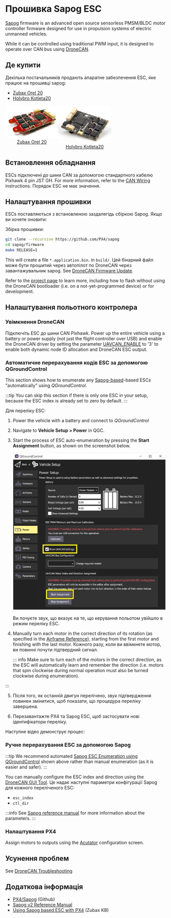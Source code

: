 # Прошивка Sapog ESC

[Sapog](https://github.com/PX4/sapog#px4-sapog) firmware is an advanced open source sensorless PMSM/BLDC motor controller firmware designed for use in propulsion systems of electric unmanned vehicles.

While it can be controlled using traditional PWM input, it is designed to operate over CAN bus using [DroneCAN](index.md).

## Де купити

Декілька постачальників продають апаратне забезпечення ESC, яке працює на прошивці sapog:

- [Zubax Orel 20](https://zubax.com/products/orel_20)
- [Holybro Kotleta20](https://holybro.com/products/kotleta20)

<style>
#image_container {
  height: 100%;
  width: 100%;
  display: flex;
}
.image_column {
  width: 33%;
  text-align: center;
}

</style>

<div id="image_container">
  <div class="image_column">
  <img src="../../assets/peripherals/esc_uavcan_zubax_orel20/orel20_top.jpg" alt="Orel20 - Top"/>
  <br><a href="https://zubax.com/products/orel_20">Zubax Orel 20</a>
  </div>
  <div class="image_column">
    <img src="../../assets/peripherals/esc_uavcan_holybro_kotleta20/kotleta20_top.jpg" alt="Holybro Kotleta20 top" />
    <br><a href="https://holybro.com/products/kotleta20">Holybro Kotleta20</a>
  </div>
</div>

## Встановлення обладнання

ESCs підключені до шини CAN за допомогою стандартного кабелю Pixhawk 4 pin JST GH.
For more information, refer to the [CAN Wiring](../can/index.md#wiring) instructions.
Порядок ESC не має значення.

## Налаштування прошивки

ESCs поставляються з встановленою заздалегідь ​​сбіркою Sapog. Якщо ви хочете оновити:

Збірка прошивки:

```sh
git clone --recursive https://github.com/PX4/sapog
cd sapog/firmware
make RELEASE=1
```

This will create a file `*.application.bin`. in `build/`.
Цей бінарний файл може бути прошитий через автопілот по DroneCAN через завантажувальник sapog.
See [DroneCAN Firmware Update](index.md#firmware-update).

Refer to the [project page](https://github.com/PX4/sapog) to learn more, including how to flash without using the DroneCAN bootloader (i.e. on a not-yet-programmed device) or for development.

## Налаштування польотного контролера

### Увімкнення DroneCAN

Підключіть ESC до шини CAN Pixhawk. Power up the entire vehicle using a battery or power supply (not just the flight controller over USB) and enable the DroneCAN driver by setting the parameter [UAVCAN_ENABLE](../advanced_config/parameter_reference.md#UAVCAN_ENABLE) to '3' to enable both dynamic node ID allocation and DroneCAN ESC output.

### Автоматичне перерахування кодів ESC за допомогою QGroundControl

This section shows how to enumerate any [Sapog-based](https://github.com/PX4/sapog#px4-sapog)-based ESCs "automatically" using _QGroundControl_.

:::tip
You can skip this section if there is only one ESC in your setup, because the ESC index is already set to zero by default.
:::

Для переліку ESC:

1. Power the vehicle with a battery and connect to _QGroundControl_

2. Navigate to **Vehicle Setup > Power** in QGC.

3. Start the process of ESC auto-enumeration by pressing the **Start Assignment** button, as shown on the screenshot below.

   ![QGC - DroneCAN ESC auto-enumeration](../../assets/peripherals/esc_qgc/qgc_uavcan_settings.jpg)

   Ви почуєте звук, що вказує на те, що керування польотом увійшло в режим переліку ESC.

4. Manually turn each motor in the correct direction of its rotation (as specified in the [Airframe Reference](../airframes/airframe_reference.md)), starting from the first motor and finishing with the last motor.
   Кожного разу, коли ви ввімкнете мотор, ви повинні почути підтвердний сигнал.

   ::: info
   Make sure to turn each of the motors in the correct direction, as the ESC will automatically learn and remember the direction (i.e. motors that spin clockwise during normal operation must also be turned clockwise during enumeration).

:::

5. Після того, як останній двигун перелічено, звук підтвердження повинен змінитися, щоб показати, що процедура переліку завершена.

6. Перезавантажте PX4 та Sapog ESC, щоб застосувати нові ідентифікатори переліку.

Наступне відео демонструє процес:

<lite-youtube videoid="4nSa8tvpbgQ" title="Zubax Orel 20 with PX4 Flight Stack - Auto-enumeration"/>

### Ручне перерахування ESC за допомогою Sapog

:::tip
We recommend automated [Sapog ESC Enumeration using QGroundControl](#automatic-esc-enumeration-using-qgroundcontrol) shown above rather than manual enumeration (as it is easier and safer).
:::

You can manually configure the ESC index and direction using the [DroneCAN GUI Tool](https://dronecan.github.io/GUI_Tool/Overview/).
Це надає наступні параметри конфігурації Sapog для кожного переліченого ESC:

- `esc_index`
- `ctl_dir`

:::info
See [Sapog reference manual](https://files.zubax.com/products/io.px4.sapog/Sapog_v2_Reference_Manual.pdf) for more information about the parameters.
:::

### Налаштування PX4

Assign motors to outputs using the [Acutator](../config/actuators.md#actuator-testing) configuration screen.

## Усунення проблем

See [DroneCAN Troubleshooting](index.md#troubleshooting)

## Додаткова інформація

- [PX4/Sapog](https://github.com/PX4/sapog#px4-sapog) (Github)
- [Sapog v2 Reference Manual](https://files.zubax.com/products/io.px4.sapog/Sapog_v2_Reference_Manual.pdf)
- [Using Sapog based ESC with PX4](https://kb.zubax.com/display/MAINKB/Using+Sapog-based+ESC+with+PX4) (Zubax KB)
